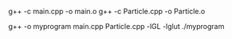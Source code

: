 g++ -c main.cpp -o main.o
g++ -c Particle.cpp -o Particle.o

g++ -o myprogram main.cpp Particle.cpp -lGL -lglut
./myprogram <numParticles>
